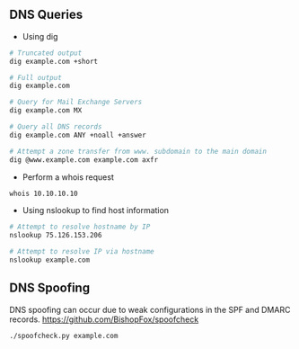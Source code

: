 ## DNS Queries

- Using dig
```bash
# Truncated output
dig example.com +short

# Full output
dig example.com 

# Query for Mail Exchange Servers
dig example.com MX

# Query all DNS records
dig example.com ANY +noall +answer

# Attempt a zone transfer from www. subdomain to the main domain
dig @www.example.com example.com axfr 
```

- Perform a whois request
```bash
whois 10.10.10.10
```

- Using nslookup to find host information
```bash
# Attempt to resolve hostname by IP
nslookup 75.126.153.206

# Attempt to resolve IP via hostname
nslookup example.com
```

## DNS Spoofing

DNS spoofing can occur due to weak configurations in the SPF and DMARC records.
https://github.com/BishopFox/spoofcheck
```bash
./spoofcheck.py example.com
```